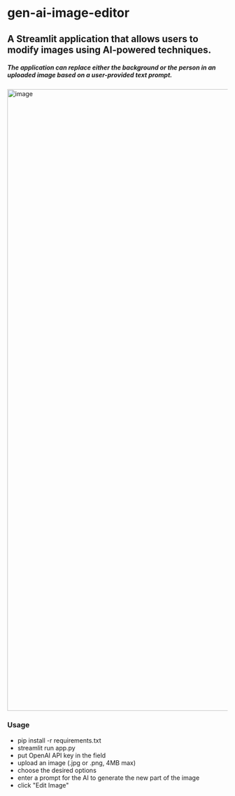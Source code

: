 # gen-ai-image-editor
## A Streamlit application that allows users to modify images using AI-powered techniques. 

##### The application can replace either the background or the person in an uploaded image based on a user-provided text prompt.
<img width="1417" alt="image" src="https://github.com/lccopy/gen-ai-image-editor/assets/111251905/659186cb-c26b-4ca5-b967-7684548fe0a2">

### Usage

- pip install -r requirements.txt
- streamlit run app.py
- put OpenAI API key in the field
- upload an image (.jpg or .png, 4MB max)
- choose the desired options
- enter a prompt for the AI to generate the new part of the image
- click "Edit Image"


